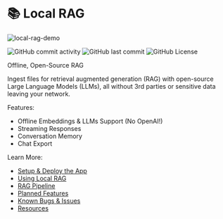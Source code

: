 # 📚 Local RAG

![local-rag-demo](demo.gif)

![GitHub commit activity](https://img.shields.io/github/commit-activity/t/jonfairbanks/local-rag)
![GitHub last commit](https://img.shields.io/github/last-commit/jonfairbanks/local-rag)
![GitHub License](https://img.shields.io/github/license/jonfairbanks/local-rag)

Offline, Open-Source RAG

Ingest files for retrieval augmented generation (RAG) with open-source Large Language Models (LLMs), all without 3rd parties or sensitive data leaving your network.

Features:

- Offline Embeddings & LLMs Support (No OpenAI!)
- Streaming Responses
- Conversation Memory
- Chat Export

Learn More:

- [Setup & Deploy the App](docs/setup.md)
- [Using Local RAG](docs/usage.md)
- [RAG Pipeline](docs/pipeline.md)
- [Planned Features](docs/todo.md)
- [Known Bugs & Issues](docs/todo.md#known-issues--bugs)
- [Resources](docs/resources.md)